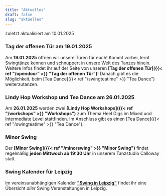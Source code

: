 ```yaml
---
title: "Aktuelles"
draft: false
slug: "aktuelles"
---
```


zuletzt aktualisiert am 10.01.2025

[//]: # (### Friday Night Balboa)
[//]: # (Im November laden wir euch wieder zum **[Friday Night Balboa]&#40;{{< ref "/fridaynightbalboa" >}} "Friday Night Balboa"&#41;**-Abend im Calloway ein: Am **29.11.**ab 18:30 Uhr starten wir mit einem Drop-In-Kurs, danach wird getanzt!)

### Tag der offenen Tür am 19.01.2025
Am **19.01.2025** öffnen wir unsere Türen für euch! Kommt vorbei, lernt Swingtänze kennen und schnuppert in unsere Welt des Tanzes hinein. Weitere Infos findet ihr auf der Seite von unseren **[Tag der offenen Tür]({{< ref "/opendoor" >}} "Tag der offenen Tür")**! Danach gibt es die Möglichkeit, beim [Tea Dance]({{< ref "/swingteatime" >}} "Tea Dance") weiterzutanzen.

### Lindy Hop Workshop und Tea Dance am 26.01.2025
Am **26.01.2025** werden zwei **[Lindy Hop Workshops]({{< ref "/workshops" >}} "Workshops")** zum Thema Heel Digs im Mixed und Intermediate Level stattfinden. Im Anschluss gibt es einen [Tea Dance]({{< ref "/swingteatime" >}} "Tea Dance").

### Minor Swing
Der **[Minor Swing]({{< ref "/minorswing" >}} "Minor Swing")** findet regelmäßig **jeden Mittwoch ab 19:30 Uhr** in unserem Tanzstudio Calloway statt.

### Swing Kalender für Leipzig
Im vereinsunabhängigen Kalender [**"Swing in Leipzig"**](https://kalender.digital/0c529f4b4448ea55b992) findet ihr eine Übersicht *aller* Swing Veranstaltungen in Leipzig.
